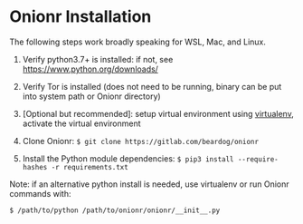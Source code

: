 # Onionr Installation

The following steps work broadly speaking for WSL, Mac, and Linux.

1. Verify python3.7+ is installed: if not, see https://www.python.org/downloads/

2. Verify Tor is installed (does not need to be running, binary can be put into system path or Onionr directory)

3. [Optional but recommended]: setup virtual environment using [virtualenv](https://virtualenv.pypa.io/en/latest/), activate the virtual environment

4. Clone Onionr: `$ git clone https://gitlab.com/beardog/onionr`

5. Install the Python module dependencies: `$ pip3 install --require-hashes -r requirements.txt`


Note: if an alternative python install is needed, use virtualenv or run Onionr commands with:

`$ /path/to/python /path/to/onionr/onionr/__init__.py`